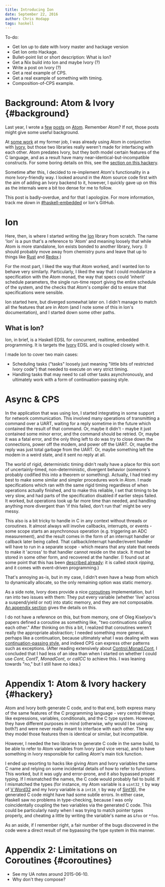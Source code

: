 ```yaml
---
title: Introducing Ion
date: September 22, 2016
author: Chris Hodapp
tags: haskell
---
```


To-do:

- Get Ion up to date with Ivory master and hackage version
- Get Ion onto Hackage.
- Bullet-point list or short description: What is Ion?
- Get a Nix build into Ion and maybe Ivory (?)
- Write a post on Ivory (?)
- Get a real example of CPS.
- Get a real example of something with timing.
- Composition-of-CPS example.

Background: Atom & Ivory {#background}
====

Last year, I wrote a [few](./2015-02-17-atom-examples.html)
[posts](./2015-02-20-atom-part-2-probes.lhs) on [Atom][].  Remember
Atom?  If not, those posts might give some useful background.

At [some work](./2015-02-06-how-i-got-here.md) at my former job, I was
already using Atom in conjunction with [Ivory][], but those two
libraries really weren't made for interfacing with each other.  Atom
predates Ivory, but they both model certain features of the C
language, and as a result have many near-identical-but-incompatible
constructs.  For some boring details on this, see the
[section on this hackery](#hackery).

Sometime after this, I decided to re-implement Atom's functionality in
a more Ivory-friendly way.  I looked around in the Atom source code
first with the aim of adding an Ivory backend to it, however, I
quickly gave up on this as the internals were a bit too dense for me
to follow.

This post is badly-overdue, and for that I apologize.  For more
information, track me down in
[#haskell-embedded](irc://chat.freenode.net/%23haskell-embedded) or
Ion's GitHub.

Ion
====

Here, then, is where I started writing the [Ion][] library from
scratch.  The name 'Ion' is a pun that's a reference to 'Atom' and
meaning loosely that while Atom is more standalone, Ion exists bonded
to another library, Ivory.  (I should probably move away from chemistry
puns and leave that up to things like [Rust][] and [Redox][].)

For the most part, I liked the way that Atom worked, and I wanted Ion
to behave very similarly.  Particularly, I liked the way that I could
modularize a specification with the Atom monad, the way that specs
could 'inherit' schedule parameters, the single run-time report giving
the entire schedule of the system, and the checks that Atom's compiler
did to ensure that specifications were sensible.

Ion started here, but diverged somewhat later on.  I didn't manage to
match all the features that are in Atom (and I note some of this in
Ion's documentation), and I started down some other paths.

What is Ion?
----

Ion, in brief, is a Haskell EDSL for concurrent, realtime, embedded
programming.  It is targets the [Ivory][] EDSL and is coupled closely
with it.

I made Ion to cover two main cases:
* Scheduling tasks ("tasks" loosely just meaning "little bits of
  restricted Ivory code") that needed to execute on very strict
  timing.
* Handling tasks that may need to call other tasks asynchronously, and
  ultimately work with a form of continuation-passing style.

Async & CPS
====

In the application that was using Ion, I started integrating in some
support for network communication.  This involved many operations of
transmitting a command over a UART, waiting for a reply sometime in
the future which contained the result of that command.  Or, maybe it
didn't - maybe it just contained some minor error, and the command
should be retried.  Or, maybe it was a fatal error, and the only thing
left to do was try to close down the connections, power off the modem,
and power off the UART.  Or, maybe the reply was just total garbage
from the UART.  Or, maybe something left the modem in a weird state,
and it sent no reply at all.

The world of rigid, deterministic timing didn't really have a place
for this sort of uncertainly-timed, non-deterministic, divergent
behavior (someone's probably codified this into a theorem or
something).  Actually, I had tried my best to make some similar and
simpler procedures work in Atom.  I made specifications which ran with
the same rigid timing regardless of when operations actually finished,
and to make this reliable, I set that timing to be very slow, and had
parts of the specification disabled if earlier steps failed.  It
worked, but operations took up far more time than needed, and handling
anything more divergent than 'if this failed, don't run that' might be
very messy.

This also is a bit tricky to handle in C in any context without
threads or coroutines.  It almost always will involve callbacks,
interrupts, or events - some scope starts an asynchronous operation
(e.g. triggering an ADC measurement), and the result comes in the form
of an interrupt handler or callback later being called.  That
callback/interrupt handler/event handler will have to run in a
separate scope - which means that any state that needs to make it
'across' to that handler cannot reside on the stack.  It must be
stored in some other form, and recovered at the handler. (I found out
at some point that this has been [described already][usenix2002]: it
is called *stack ripping*, and it comes with event-driven
programming.)

That's annoying as-is, but in my case, I didn't even have a heap from
which to dynamically allocate, so the only remaining option was
static memory.

As a side note, Ivory does provide a nice [coroutines][]
implementation, but I ran into two issues with them: They put every
variable (whether 'live' across a suspend/yield or not) into static
memory, and they are not composable.
[An appendix section](#coroutines) gives the details on this.

I do not have a reference on this, but from memory, one of Oleg
Kiselyov's papers defined a coroutine as something like, "two
continuations calling each other."  After thinking on this a bit, I
realized that coroutines weren't really the appropriate abstraction; I
needed something more general, perhaps like a continuation, because
ultimately what I was dealing with was
[continuation-passing style][cps], and indeed CPS can express other
patterns such as exceptions.  (After reading extensively about
[Control.Monad.Cont][cont], I concluded that I had less of an idea
than when I started on whether I could use *Cont*, *ContT*,
*MonadCont*, or *callCC* to achieve this.  I was leaning towards "no,"
but I still have no idea.)

Appendix 1: Atom & Ivory hackery {#hackery}
====

Atom and Ivory both generate C code, and to that end, both express
many of the same features of the C programming language - very central
things like expressions, variables, conditionals, and the C type
system.  However, they have different purposes in mind (otherwise, why
would I be using both?) and were never really meant to interface with
each other.  The way they model those features then is identical or
similar, but incompatible.

However, I needed the two libraries to generate C code in the same
build, to be able to refer to Atom variables from Ivory (and vice
versa), and to have something in Ivory responsible for calling Atom's
main tick function.

I ended up resorting to hacks like giving Atom and Ivory variables the
same C name and relying on some incidental details of how to refer to
functions.  This worked, but it was ugly and error-prone, and it also
bypassed proper typing.  If I mismatched the names, the C code would
probably fail to build.  If I mismatched the types (for instance, my
Atom variable is a `uint32_t` by way of [V Word32][atom_val] and my
Ivory variable is a `int16_t` by way of [Sint16][]), the generated C
code might have had some subtle errors.  In either case, Haskell saw
no problems in type-checking, because I was only coincidentally
coupling the two variables via the generated C code.  This could be
particularly nasty when I was trying to match pointer types properly,
and cheating a little by writing the variable's name as `&foo` or
`*foo`.

As an aside, if I remember right, a fair number of the bugs discovered
in the code were a direct result of me bypassing the type system in
this manner.

Appendix 2: Limitations on Coroutines {#coroutines}
====

- See my UA notes around 2015-06-10.
- Why don't they compose?

[Ivory]: https://github.com/GaloisInc/ivory
[Atom]: https://hackage.haskell.org/package/atom
[atom_val]: http://hackage.haskell.org/package/atom-1.0.12/docs/Language-Atom-Expressions.html#t:V
[Sint16]: https://hackage.haskell.org/package/ivory-0.1.0.0/docs/Ivory-Language.html#t:Sint16
[Ion]: https://github.com/HaskellEmbedded/ion
[usenix2002]: https://www.usenix.org/legacy/events/usenix02/full_papers/adyahowell/adyahowell_html/index.html
[Rust]: https://www.rust-lang.org/
[Redox]: http://www.redox-os.org/
[coroutines]: https://github.com/GaloisInc/ivory/blob/master/ivory/src/Ivory/Language/Coroutine.hs
[cps]: https://en.wikipedia.org/wiki/Continuation-passing_style
[cont]: https://hackage.haskell.org/package/mtl/docs/Control-Monad-Cont.html
